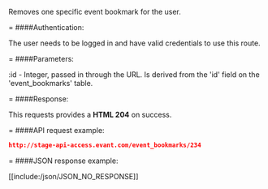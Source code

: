 <!-- --- title: DELETE /event_bookmarks/:id -->

Removes one specific event bookmark for the user.

=
####Authentication:

The user needs to be logged in and have valid credentials to use this route.

=
####Parameters:

:id - Integer, passed in through the URL. Is derived from the 'id' field on the 'event_bookmarks' table.

=
####Response:

This requests provides a <strong>HTML 204</strong> on success.

=
####API request example:
```json
http://stage-api-access.evant.com/event_bookmarks/234
```

=
####JSON response example:

[[include:/json/JSON_NO_RESPONSE]]